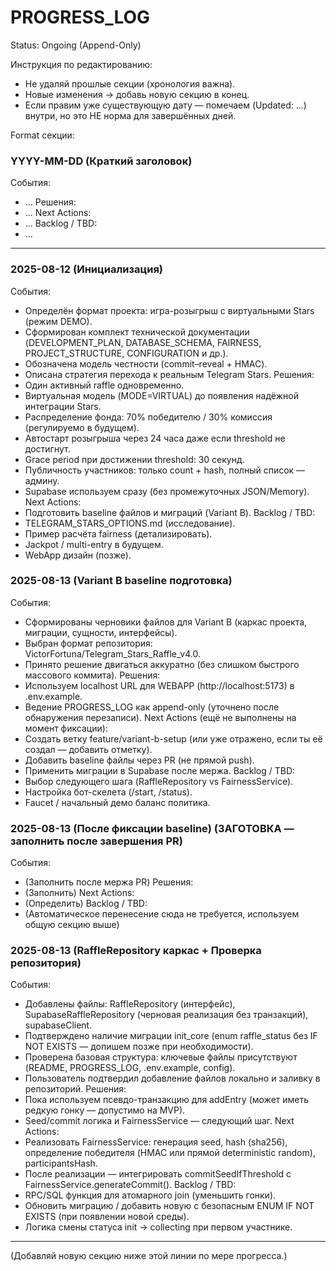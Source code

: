 # PROGRESS_LOG
Status: Ongoing (Append-Only)

Инструкция по редактированию:
- Не удаляй прошлые секции (хронология важна).
- Новые изменения → добавь новую секцию в конец.
- Если правим уже существующую дату — помечаем (Updated: …) внутри, но это НЕ норма для завершённых дней.

Format секции:
### YYYY-MM-DD (Краткий заголовок)
События:
- ...
Решения:
- ...
Next Actions:
- ...
Backlog / TBD:
- ...

---

### 2025-08-12 (Инициализация)
События:
- Определён формат проекта: игра-розыгрыш с виртуальными Stars (режим DEMO).
- Сформирован комплект технической документации (DEVELOPMENT_PLAN, DATABASE_SCHEMA, FAIRNESS, PROJECT_STRUCTURE, CONFIGURATION и др.).
- Обозначена модель честности (commit–reveal + HMAC).
- Описана стратегия перехода к реальным Telegram Stars.
Решения:
- Один активный raffle одновременно.
- Виртуальная модель (MODE=VIRTUAL) до появления надёжной интеграции Stars.
- Распределение фонда: 70% победителю / 30% комиссия (регулируемо в будущем).
- Автостарт розыгрыша через 24 часа даже если threshold не достигнут.
- Grace period при достижении threshold: 30 секунд.
- Публичность участников: только count + hash, полный список — админу.
- Supabase используем сразу (без промежуточных JSON/Memory).
Next Actions:
- Подготовить baseline файлов и миграций (Variant B).
Backlog / TBD:
- TELEGRAM_STARS_OPTIONS.md (исследование).
- Пример расчёта fairness (детализировать).
- Jackpot / multi-entry в будущем.
- WebApp дизайн (позже).

### 2025-08-13 (Variant B baseline подготовка)
События:
- Сформированы черновики файлов для Variant B (каркас проекта, миграции, сущности, интерфейсы).
- Выбран формат репозитория: VictorFortuna/Telegram_Stars_Raffle_v4.0.
- Принято решение двигаться аккуратно (без слишком быстрого массового коммита).
Решения:
- Используем localhost URL для WEBAPP (http://localhost:5173) в .env.example.
- Ведение PROGRESS_LOG как append-only (уточнено после обнаружения перезаписи).
Next Actions (ещё не выполнены на момент фиксации):
- Создать ветку feature/variant-b-setup (или уже отражено, если ты её создал — добавить отметку).
- Добавить baseline файлы через PR (не прямой push).
- Применить миграции в Supabase после мержа.
Backlog / TBD:
- Выбор следующего шага (RaffleRepository vs FairnessService).
- Настройка бот-скелета (/start, /status).
- Faucet / начальный демо баланс политика.

### 2025-08-13 (После фиксации baseline) (ЗАГОТОВКА — заполнить после завершения PR)
События:
- (Заполнить после мержа PR)
Решения:
- (Заполнить)
Next Actions:
- (Определить)
Backlog / TBD:
- (Автоматическое перенесение сюда не требуется, используем общую секцию выше)

### 2025-08-13 (RaffleRepository каркас + Проверка репозитория)
События:
- Добавлены файлы: RaffleRepository (интерфейс), SupabaseRaffleRepository (черновая реализация без транзакций), supabaseClient.
- Подтверждено наличие миграции init_core (enum raffle_status без IF NOT EXISTS — допишем позже при необходимости).
- Проверена базовая структура: ключевые файлы присутствуют (README, PROGRESS_LOG, .env.example, config).
- Пользователь подтвердил добавление файлов локально и заливку в репозиторий.
Решения:
- Пока используем псевдо-транзакцию для addEntry (может иметь редкую гонку — допустимо на MVP).
- Seed/commit логика и FairnessService — следующий шаг.
Next Actions:
- Реализовать FairnessService: генерация seed, hash (sha256), определение победителя (HMAC или прямой deterministic random), participantsHash.
- После реализации — интегрировать commitSeedIfThreshold c FairnessService.generateCommit().
Backlog / TBD:
- RPC/SQL функция для атомарного join (уменьшить гонки).
- Обновить миграцию / добавить новую с безопасным ENUM IF NOT EXISTS (при появлении новой среды).
- Логика смены статуса init -> collecting при первом участнике.
---
(Добавляй новую секцию ниже этой линии по мере прогресса.)
